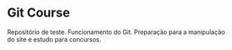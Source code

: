 # Git Course

Repositório de teste.
Funcionamento do Git.
Preparação para a manipulação do site e estudo para concursos.
